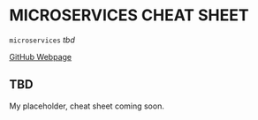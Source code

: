 # MICROSERVICES CHEAT SHEET

`microservices` _tbd_

[GitHub Webpage](https://jeffdecola.github.io/my-cheat-sheets/)

## TBD

My placeholder, cheat sheet coming soon.
